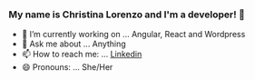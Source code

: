 ### My name is Christina Lorenzo and I'm a developer! 👋


- 🔭 I’m currently working on ... Angular, React and Wordpress
- 💬 Ask me about ... Anything
- 📫 How to reach me: ... [Linkedin](https://www.linkedin.com/in/christinalorenzomontes/)
- 😄 Pronouns: ... She/Her


